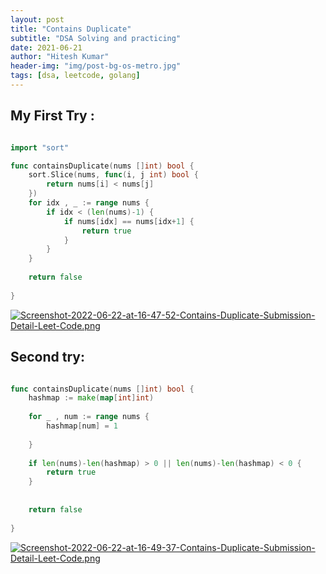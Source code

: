 ```yaml
---
layout: post
title: "Contains Duplicate"
subtitle: "DSA Solving and practicing"
date: 2021-06-21
author: "Hitesh Kumar"
header-img: "img/post-bg-os-metro.jpg"
tags: [dsa, leetcode, golang]
---
```

 
## My First Try :

```go

import "sort"

func containsDuplicate(nums []int) bool {
    sort.Slice(nums, func(i, j int) bool {
        return nums[i] < nums[j]
    })
    for idx , _ := range nums {
        if idx < (len(nums)-1) {
            if nums[idx] == nums[idx+1] {
                return true
            }   
        }
    }
    
    return false
    
}

```
[![Screenshot-2022-06-22-at-16-47-52-Contains-Duplicate-Submission-Detail-Leet-Code.png](https://i.postimg.cc/SNMWLwVZ/Screenshot-2022-06-22-at-16-47-52-Contains-Duplicate-Submission-Detail-Leet-Code.png)](https://postimg.cc/D87Jnp9s)

## Second try:

```go

func containsDuplicate(nums []int) bool {
    hashmap := make(map[int]int)
    
    for _ , num := range nums {
        hashmap[num] = 1
        
    }
    
    if len(nums)-len(hashmap) > 0 || len(nums)-len(hashmap) < 0 {
        return true
    }
    
    
    return false
    
}
```

[![Screenshot-2022-06-22-at-16-49-37-Contains-Duplicate-Submission-Detail-Leet-Code.png](https://i.postimg.cc/BnNct2ms/Screenshot-2022-06-22-at-16-49-37-Contains-Duplicate-Submission-Detail-Leet-Code.png)](https://postimg.cc/LJYZbgd0)







